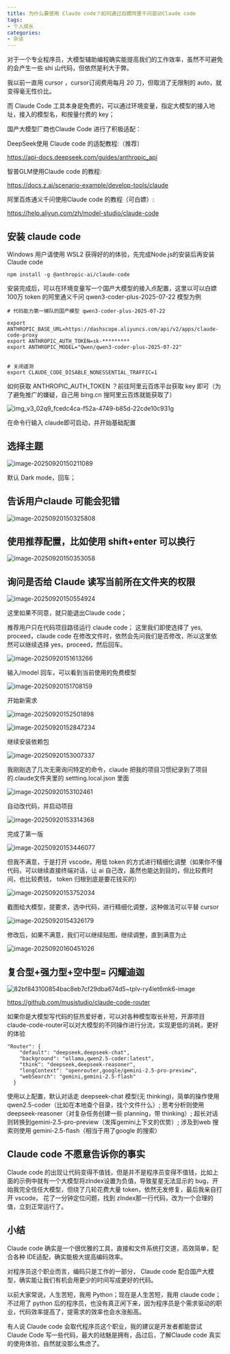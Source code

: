 ```yaml
---
title: 为什么要使用 Claude code？如何通过白嫖阿里千问驱动Claude code
tags:
- 个人成长
categories:
- 杂谈
---
```




对于一个专业程序员，大模型辅助编程确实能提高我们的工作效率，虽然不可避免的会产生一些 shi 山代码，但依然是利大于弊。

我以前一直用 cursor ，cursor订阅费用每月 20 刀，但取消了无限制的 auto，就变得毫无性价比。

而 Claude Code 工具本身是免费的，可以通过环境变量，指定大模型的接入地址，接入的模型名，和按量付费的 key；

国产大模型厂商也Claude Code 进行了积极适配：

DeepSeek使用 Claude code 的适配教程:（推荐） 

https://api-docs.deepseek.com/guides/anthropic_api

智普GLM使用Claude code 的教程:

https://docs.z.ai/scenario-example/develop-tools/claude

阿里百炼通义千问使用Claude code 的教程（可白嫖）:

https://help.aliyun.com/zh/model-studio/claude-code



## 安装 claude code

Windows 用户请使用 WSL2 获得好的的体验，先完成Node.js的安装后再安装 Claude code

```
npm install -g @anthropic-ai/claude-code
```

安装完成后，可以在环境变量写一个国产大模型的接入点配置，这里以可以白嫖 100万 token 的阿里通义千问 qwen3-coder-plus-2025-07-22  模型为例

```
# 代码能力第一梯队的国产模型 qwen3-coder-plus-2025-07-22

export ANTHROPIC_BASE_URL=https://dashscope.aliyuncs.com/api/v2/apps/claude-code-proxy
export ANTHROPIC_AUTH_TOKEN=sk-*********
export ANTHROPIC_MODEL="Qwen/qwen3-coder-plus-2025-07-22"


# 关闭遥测
export CLAUDE_CODE_DISABLE_NONESSENTIAL_TRAFFIC=1

```

如何获取 ANTHROPIC_AUTH_TOKEN ？前往阿里云百炼平台获取 key 即可（为了避免推广的嫌疑，自己用 bing.cn 搜阿里云百炼就能获取了）

![img_v3_02q9_fcedc4ca-f52a-4749-b85d-22cde10c931g](https://cdn.fangyuanxiaozhan.com/assets/1758352383324mpxedrbQ.jpeg)



在命令行输入 claude即可启动，并开始基础配置

## 选择主题

![image-20250920150211089](https://cdn.fangyuanxiaozhan.com/assets/1758351733553NN7CKWFf.png)

默认 Dark mode，回车；



## 告诉用户claude 可能会犯错

![image-20250920150325808](https://cdn.fangyuanxiaozhan.com/assets/175835180740671Y5iB60.png)

## 使用推荐配置，比如使用 shift+enter 可以换行


![image-20250920150353058](https://cdn.fangyuanxiaozhan.com/assets/1758351834807aGYkpE5m.png)



## 询问是否给 Claude 读写当前所在文件夹的权限


![image-20250920150554924](https://cdn.fangyuanxiaozhan.com/assets/1758351956514p2Y74jRJ.png)

这里如果不同意，就只能退出Claude code；

推荐用户只在代码项目路径运行 claude code； 这里我们即使选择了 yes, proceed，claude code 在修改文件时，依然会先问我们是否修改，所以这里依然可以继续选择 yes，proceed，然后回车。

![image-20250920151613266](https://cdn.fangyuanxiaozhan.com/assets/1758352578722PYN48kDB.png)

输入/model 回车，可以看到当前使用的免费模型



![image-20250920151708159](https://cdn.fangyuanxiaozhan.com/assets/1758352629767pP0fBPtZ.png)



开始新需求



![image-20250920152501898](https://cdn.fangyuanxiaozhan.com/assets/1758353107556zsdnHi5s.png)

![image-20250920152847234](https://cdn.fangyuanxiaozhan.com/assets/17583533347356RwzCnbT.png)

继续安装依赖包



![image-20250920153007337](https://cdn.fangyuanxiaozhan.com/assets/175835341224520xt0S0c.png)

我刚刚选了几次无需询问特定的命令，claude 把我的项目习惯纪录到了项目的.claude文件夹里的 settting.local.json 里面

![image-20250920153102461](https://cdn.fangyuanxiaozhan.com/assets/17583534670222n7FNhFf.png)

自动改代码，并启动项目

![image-20250920153314368](https://cdn.fangyuanxiaozhan.com/assets/1758353600834NPsBpfyP.png)

完成了第一版

![image-20250920153446077](https://cdn.fangyuanxiaozhan.com/assets/1758353698503kFF4idWp.png)

但我不满意，于是打开 vscode，用低 token 的方式进行精细化调整（如果你不懂代码，可以继续直接终端对话，让 ai 自己改，虽然也能达到目的，但比较费时间，也比较费钱， token 归根到底是要花钱买的）

![image-20250920153752034](https://cdn.fangyuanxiaozhan.com/assets/17583538808421pp2sQDt.png)

截图给大模型，提要求，选中代码，进行精细化调整，这种做法可以平替 cursor

![image-20250920154326179](https://cdn.fangyuanxiaozhan.com/assets/1758354207609DK1hTYf6.png)

修改后，如果不满意，我们可以继续贴图，继续调整，直到满意为止

![image-20250920160451026](https://cdn.fangyuanxiaozhan.com/assets/17583554943923ENtSmCB.png)

##  复合型+强力型+空中型= 闪耀迪迦


![82bf843100854bac8eb7cf29dba674d5~tplv-ry4let6mk6-image](https://cdn.fangyuanxiaozhan.com/assets/1758357019691Wd4tZJAw.png)


https://github.com/musistudio/claude-code-router

如果你是大模型写代码的狂热爱好者，可以对各种模型取长补短，开源项目claude-code-router可以对大模型的不同操作进行分流，实现更低的消耗，更好的体验
```
"Router": {
    "default": "deepseek,deepseek-chat",
    "background": "ollama,qwen2.5-coder:latest",
    "think": "deepseek,deepseek-reasoner",
    "longContext": "openrouter,google/gemini-2.5-pro-preview",
    "webSearch": "gemini,gemini-2.5-flash"
  }
  ```
 使用以上配置，默认对话走 deepseek-chat 模型(无 thinking)，简单的操作使用 qwen2.5-coder（比如在本地查个目录，找个文件什么）; 思考分析则使用 deepseek-reasoner（对复杂任务创建一些 planning，带 thinking）; 超长对话则转换到gemini-2.5-pro-preview（发挥gemini上下文的优势）; 涉及到web 搜索则使用 gemini-2.5-flash（相当于用了google 的搜索）

## Claude code 不愿意告诉你的事实

Claude code 的出现让代码变得不值钱，但是并不是程序员变得不值钱，比如上面的示例中就有一个大模型将zIndex设置为负值，导致星星无法显示的 bug，开始我完全信任大模型，但绕了几轮花费大量 token，依然无发修复，最后我亲自打开 vscode， 花了一分钟定位问题，找到 zIndex那一行代码，改为一个合理的值，立刻正常运行了。


## 小结

Claude code 确实是一个很优雅的工具，直接和文件系统打交道，高效简单，配合各种 IDE适配，确实能极大提高编码效率。

对程序员这个职业而言，编码只是工作的一部分， Claude code 配合国产大模型，确实能让我们有机会用更少的时间写成更好的代码。

以前大家常说，人生苦短，我用 Python；现在是人生苦短，我用 claude code； 不过用了 python 后的程序员，也没有真正闲下来，因为程序员是个需求驱动的职业，代码效率提高了，提需求的效率也会水涨船高。

有人说 Claude code 会取代程序员这个职业，我的建议是开发者都能尝试 Claude Code 写一些代码，最大的祛魅是拥有，品过后，了解Claude code 真实的使用体验，自然就没那么焦虑了。




